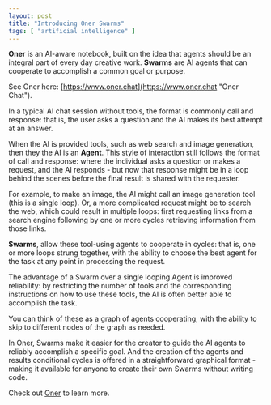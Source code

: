 ```yaml
---
layout: post
title: "Introducing Oner Swarms"
tags: [ "artificial intelligence" ]
---
```


**Oner** is an AI-aware notebook, built on the idea that agents should be an integral part of every day creative work.
**Swarms** are AI agents that can cooperate to accomplish a common goal or purpose.

See Oner here: [https://www.oner.chat](https://www.oner.chat "Oner Chat").

<!--more-->

In a typical AI chat session without tools, the format is commonly call and response: that is, the user asks a question
and the AI makes its best attempt at an answer.

When the AI is provided tools, such as web search and image generation, then they the AI is an **Agent**. This style of
interaction still follows the format of call and response: where the individual asks a question or makes a request, and
the AI responds - but now that response might be in a loop behind the scenes before the final result is shared with the
requester.

For example, to make an image, the AI might call an image generation tool (this is a single loop). Or, a more
complicated request might be to search the web, which could result in multiple loops: first requesting links from a
search engine following by one or more cycles retrieving information from those links.

**Swarms**, allow these tool-using agents to cooperate in cycles: that is, one or more loops strung together, with the
ability to choose the best agent for the task at any point in processing the request.

The advantage of a Swarm over a single looping Agent is improved reliability: by restricting the number of tools and the
corresponding instructions on how to use these tools, the AI is often better able to accomplish the task.

You can think of these as a graph of agents cooperating, with the ability to skip to different nodes of the graph as
needed.

In Oner, Swarms make it easier for the creator to guide the AI agents to reliably accomplish a specific goal. And the
creation of the agents and results conditional cycles is offered in a straightforward graphical format - making it
available for anyone to create their own Swarms without writing code.

Check out [Oner](https://www.oner.chat "Oner Chat") to learn more.